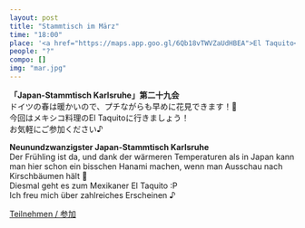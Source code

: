 ```yaml
---
layout: post
title: "Stammtisch im März"
time: "18:00"
place: '<a href="https://maps.app.goo.gl/6Qb18vTWVZaUdHBEA">El Taquito</a>'
people: "?"
compo: []
img: "mar.jpg"
---
```



**「Japan-Stammtisch Karlsruhe」第二十九会**  
ドイツの春は暖かいので、プチながらも早めに花見できます！🌸  
今回はメキシコ料理のEl Taquitoに行きましょう！  
お気軽にご参加ください♪  


**Neunundzwanzigster Japan-Stammtisch Karlsruhe**  
Der Frühling ist da, und dank der wärmeren Temperaturen als in Japan kann man hier schon ein bisschen Hanami machen, wenn man Ausschau nach Kirschbäumen hält 🌸  
Diesmal geht es zum Mexikaner El Taquito :P  
Ich freu mich über zahlreiches Erscheinen ♪  

[Teilnehmen / 参加](https://nuudel.digitalcourage.de/DwJK4z3B53HApyeB)
